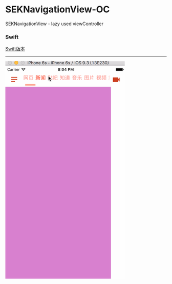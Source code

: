 # SEKNavigationView-OC
SEKNavigationView - lazy used viewController 

### Swift

[Swift版本](https://github.com/lovemo/SEKNavigationView)


---


![image](https://github.com/lovemo/SEKNavigationView-OC/raw/master/resources/demo.gif)
